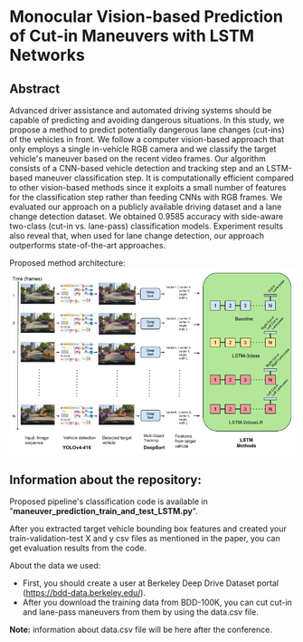 # Monocular Vision-based Prediction of Cut-in Maneuvers with LSTM Networks

## Abstract

Advanced driver assistance and automated driving systems should be capable of predicting and avoiding dangerous situations. In this study, we propose a method to predict potentially dangerous lane changes (cut-ins) of the vehicles in front. We follow a computer vision-based approach that only employs a single in-vehicle RGB camera and we classify the target vehicle's maneuver based on the recent video frames. Our algorithm consists of a CNN-based vehicle detection and tracking step and an LSTM-based maneuver classification step. It is computationally efficient compared to other vision-based methods since it exploits a small number of features for the classification step rather than feeding CNNs with RGB frames. We evaluated our approach on a publicly available driving dataset and a lane change detection dataset.
We obtained 0.9585 accuracy with side-aware two-class (cut-in vs. lane-pass) classification models. Experiment results also reveal that, when used for lane change detection, our approach outperforms state-of-the-art approaches.

Proposed method architecture:
![pipeline](https://github.com/ynalcakan/cut-in-maneuver-prediction/blob/main/figures/pipeline_v5.png?raw=true)

## Information about the repository:

Proposed pipeline's classification code is available in "**maneuver_prediction_train_and_test_LSTM.py**".

After you extracted target vehicle bounding box features and created your train-validation-test X and y csv files as mentioned in the paper, you can get evaluation results from the code.

About the data we used:<br/>

 - First, you should create a user at Berkeley Deep Drive Dataset portal (https://bdd-data.berkeley.edu/).
 - After you download the training data from BDD-100K, you can cut cut-in and lane-pass maneuvers from them by using the data.csv file.

**Note:** information about data.csv file will be here after the conference.
